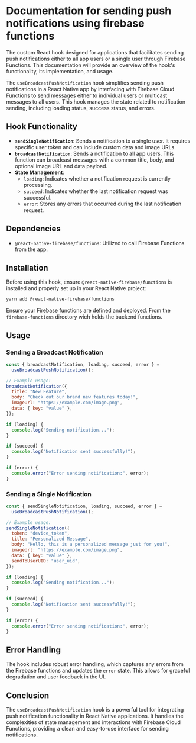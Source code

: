 # Documentation for sending push notifications using firebase functions

The custom React hook designed for applications that facilitates sending push notifications either to all app users or a single user through Firebase Functions. This documentation will provide an overview of the hook's functionality, its implementation, and usage.

The `useBroadcastPushNotification` hook simplifies sending push notifications in a React Native app by interfacing with Firebase Cloud Functions to send messages either to individual users or multicast messages to all users. This hook manages the state related to notification sending, including loading status, success status, and errors.

## Hook Functionality

- **`sendSingleNotification`**: Sends a notification to a single user. It requires specific user token and can include custom data and image URLs.
- **`broadcastNotification`**: Sends a notification to all app users. This function can broadcast messages with a common title, body, and optional image URL and data payload.
- **State Management**:
  - `loading`: Indicates whether a notification request is currently processing.
  - `succeed`: Indicates whether the last notification request was successful.
  - `error`: Stores any errors that occurred during the last notification request.

## Dependencies

- `@react-native-firebase/functions`: Utilized to call Firebase Functions from the app.

## Installation

Before using this hook, ensure `@react-native-firebase/functions` is installed and properly set up in your React Native project:

```bash
yarn add @react-native-firebase/functions
```

Ensure your Firebase functions are defined and deployed. From the `firebase-functions` directory wich holds the backend functions.

## Usage

### Sending a Broadcast Notification

```javascript
const { broadcastNotification, loading, succeed, error } =
  useBroadcastPushNotification();

// Example usage:
broadcastNotification({
  title: "New Feature",
  body: "Check out our brand new features today!",
  imageUrl: "https://example.com/image.png",
  data: { key: "value" },
});

if (loading) {
  console.log("Sending notification...");
}

if (succeed) {
  console.log("Notification sent successfully!");
}

if (error) {
  console.error("Error sending notification:", error);
}
```

### Sending a Single Notification

```javascript
const { sendSingleNotification, loading, succeed, error } =
  useBroadcastPushNotification();

// Example usage:
sendSingleNotification({
  token: "device_token",
  title: "Personalized Message",
  body: "Hello, this is a personalized message just for you!",
  imageUrl: "https://example.com/image.png",
  data: { key: "value" },
  sendToUserUID: "user_uid",
});

if (loading) {
  console.log("Sending notification...");
}

if (succeed) {
  console.log("Notification sent successfully!");
}

if (error) {
  console.error("Error sending notification:", error);
}
```

## Error Handling

The hook includes robust error handling, which captures any errors from the Firebase functions and updates the `error` state. This allows for graceful degradation and user feedback in the UI.

## Conclusion

The `useBroadcastPushNotification` hook is a powerful tool for integrating push notification functionality in React Native applications. It handles the complexities of state management and interactions with Firebase Cloud Functions, providing a clean and easy-to-use interface for sending notifications.
